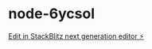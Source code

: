 # node-6ycsol

[Edit in StackBlitz next generation editor ⚡️](https://stackblitz.com/~/github.com/panus7/node-6ycsol)
